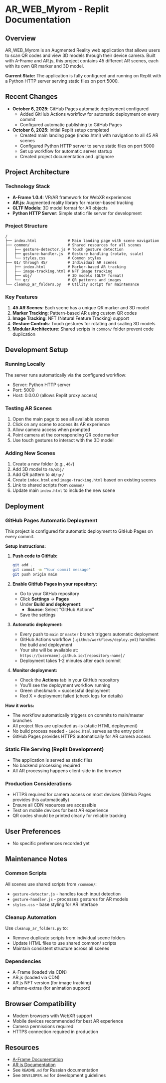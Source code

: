 # AR_WEB_Myrom - Replit Documentation

## Overview
AR_WEB_Myrom is an Augmented Reality web application that allows users to scan QR codes and view 3D models through their device camera. Built with A-Frame and AR.js, this project contains 45 different AR scenes, each with its own QR marker and 3D model.

**Current State:** The application is fully configured and running on Replit with a Python HTTP server serving static files on port 5000.

## Recent Changes
- **October 6, 2025**: GitHub Pages automatic deployment configured
  - Added GitHub Actions workflow for automatic deployment on every commit
  - Configured automatic publishing to GitHub Pages
- **October 6, 2025**: Initial Replit setup completed
  - Created main landing page (index.html) with navigation to all 45 AR scenes
  - Configured Python HTTP server to serve static files on port 5000
  - Set up workflow for automatic server startup
  - Created project documentation and .gitignore

## Project Architecture

### Technology Stack
- **A-Frame 1.0.4**: VR/AR framework for WebXR experiences
- **AR.js**: Augmented reality library for marker-based tracking
- **GLTF Models**: 3D model format for AR objects
- **Python HTTP Server**: Simple static file server for development

### Project Structure
```
/
├── index.html              # Main landing page with scene navigation
├── common/                 # Shared resources for all scenes
│   ├── gesture-detector.js # Touch gesture detection
│   ├── gesture-handler.js  # Gesture handling (rotate, scale)
│   └── styles.css          # Common styles
├── 01/ through 45/         # Individual AR scenes
│   ├── index.html          # Marker-based AR tracking
│   ├── image-tracking.html # NFT image tracking
│   ├── obj/                # 3D models (GLTF format)
│   └── qr/                 # QR patterns and images
└── cleanup_ar_folders.py   # Utility script for maintenance
```

### Key Features
1. **45 AR Scenes**: Each scene has a unique QR marker and 3D model
2. **Marker Tracking**: Pattern-based AR using custom QR codes
3. **Image Tracking**: NFT (Natural Feature Tracking) support
4. **Gesture Controls**: Touch gestures for rotating and scaling 3D models
5. **Modular Architecture**: Shared scripts in `common/` folder prevent code duplication

## Development Setup

### Running Locally
The server runs automatically via the configured workflow:
- Server: Python HTTP server
- Port: 5000
- Host: 0.0.0.0 (allows Replit proxy access)

### Testing AR Scenes
1. Open the main page to see all available scenes
2. Click on any scene to access its AR experience
3. Allow camera access when prompted
4. Point camera at the corresponding QR code marker
5. Use touch gestures to interact with the 3D model

### Adding New Scenes
1. Create a new folder (e.g., `46/`)
2. Add 3D model to `46/obj/`
3. Add QR pattern to `46/qr/`
4. Create `index.html` and `image-tracking.html` based on existing scenes
5. Link to shared scripts from `common/`
6. Update main `index.html` to include the new scene

## Deployment

### GitHub Pages Automatic Deployment

This project is configured for automatic deployment to GitHub Pages on every commit.

**Setup Instructions:**

1. **Push code to GitHub:**
   ```bash
   git add .
   git commit -m "Your commit message"
   git push origin main
   ```

2. **Enable GitHub Pages in your repository:**
   - Go to your GitHub repository
   - Click **Settings** → **Pages**
   - Under **Build and deployment**:
     - **Source**: Select "GitHub Actions"
   - Save the settings

3. **Automatic deployment:**
   - Every push to `main` or `master` branch triggers automatic deployment
   - GitHub Actions workflow (`.github/workflows/deploy.yml`) handles the build and deployment
   - Your site will be available at: `https://[username].github.io/[repository-name]/`
   - Deployment takes 1-2 minutes after each commit

4. **Monitor deployment:**
   - Check the **Actions** tab in your GitHub repository
   - You'll see the deployment workflow running
   - Green checkmark = successful deployment
   - Red X = deployment failed (check logs for details)

**How it works:**
- The workflow automatically triggers on commits to main/master branches
- All project files are uploaded as-is (static HTML deployment)
- No build process needed - `index.html` serves as the entry point
- GitHub Pages provides HTTPS automatically for AR camera access

### Static File Serving (Replit Development)
- The application is served as static files
- No backend processing required
- All AR processing happens client-side in the browser

### Production Considerations
- HTTPS required for camera access on most devices (GitHub Pages provides this automatically)
- Ensure all CDN resources are accessible
- Test on mobile devices for best AR experience
- QR codes should be printed clearly for reliable tracking

## User Preferences
- No specific preferences recorded yet

## Maintenance Notes

### Common Scripts
All scenes use shared scripts from `/common/`:
- `gesture-detector.js` - handles touch input detection
- `gesture-handler.js` - processes gestures for AR models
- `styles.css` - base styling for AR interface

### Cleanup Automation
Use `cleanup_ar_folders.py` to:
- Remove duplicate scripts from individual scene folders
- Update HTML files to use shared common/ scripts
- Maintain consistent structure across all scenes

### Dependencies
- A-Frame (loaded via CDN)
- AR.js (loaded via CDN)
- AR.js NFT version (for image tracking)
- aframe-extras (for animation support)

## Browser Compatibility
- Modern browsers with WebXR support
- Mobile devices recommended for best AR experience
- Camera permissions required
- HTTPS connection required in production

## Resources
- [A-Frame Documentation](https://aframe.io/docs/)
- [AR.js Documentation](https://ar-js-org.github.io/AR.js-Docs/)
- See `README.md` for Russian documentation
- See `DEVELOPER.md` for development guidelines
